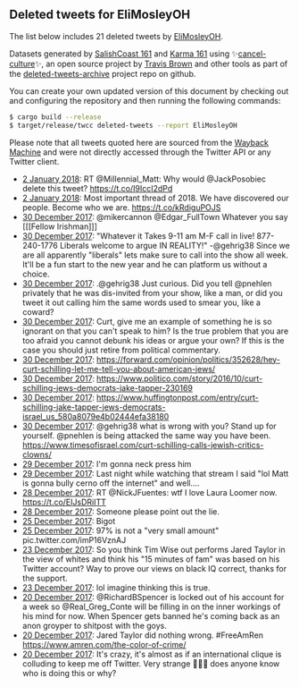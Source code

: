 ## Deleted tweets for EliMosleyOH

The list below includes 21 deleted tweets by
[EliMosleyOH](https://twitter.com/EliMosleyOH).



Datasets generated by [SalishCoast 161](https://twitter.com/SalishCoastA) and [Karma 161](https://twitter.com/KarmaOneSixOne)
using ✨[cancel-culture](https://github.com/travisbrown/cancel-culture)✨, an open source project by [Travis Brown](https://twitter.com/travisbrown) 
and other tools as part of the [deleted-tweets-archive](https://github.com/salcoast/deleted-tweets-archive/) project repo on github.

You can create your own updated version of this document by checking out and configuring the
repository and then running the following commands:

```bash
$ cargo build --release
$ target/release/twcc deleted-tweets --report EliMosleyOH
```

Please note that all tweets quoted here are sourced from the
[Wayback Machine](https://web.archive.org) and were not directly accessed through the Twitter API or
any Twitter client.

* [ 2 January 2018](https://web.archive.org/web/20180102024944/https://twitter.com/EliMosleyOH/status/948023475578507264): RT @MiIlennial_Matt: Why would @JackPosobiec delete this tweet? https://t.co/I9IccI2dPd
* [ 2 January 2018](https://web.archive.org/web/20180102010419/https://twitter.com/EliMosleyOH/status/947996946601562112): Most important thread of 2018. We have discovered our people. Become who we are. https://t.co/kRdiguPOJS
* [30 December 2017](https://web.archive.org/web/20171230232158/https://twitter.com/EliMosleyOH/status/947246413666312194): @mikercannon @Edgar_FullTown Whatever you say [[[Fellow Irishman]]]
* [30 December 2017](https://web.archive.org/web/20171230213224/https://twitter.com/EliMosleyOH/status/947218840311787521): "Whatever it Takes 9-11 am M-F call in live! 877-240-1776 Liberals welcome to argue IN REALITY!" -@gehrig38   Since we are all apparently "liberals" lets make sure to call into the show all week. It'll be a fun start to the new year and he can platform us without a choice.
* [30 December 2017](https://web.archive.org/web/20171230212252/https://twitter.com/EliMosleyOH/status/947216441165656069): .@gehrig38 Just curious. Did you tell @pnehlen privately that he was dis-invited from your show, like a man, or did you tweet it out calling him the same words used to smear you, like a coward?
* [30 December 2017](https://web.archive.org/web/20180101013330/https://twitter.com/EliMosleyOH/status/947207838543294464): Curt, give me an example of something he is so ignorant on that you can't speak to him? Is the true problem that you are too afraid you cannot debunk his ideas or argue your own? If this is the case you should just retire from political commentary.
* [30 December 2017](https://web.archive.org/web/20180101013330/https://twitter.com/EliMosleyOH/status/947207838543294464): https://forward.com/opinion/politics/352628/hey-curt-schilling-let-me-tell-you-about-american-jews/
* [30 December 2017](https://web.archive.org/web/20180101013330/https://twitter.com/EliMosleyOH/status/947207838543294464): https://www.politico.com/story/2016/10/curt-schilling-jews-democrats-jake-tapper-230169
* [30 December 2017](https://web.archive.org/web/20180101013330/https://twitter.com/EliMosleyOH/status/947207838543294464): https://www.huffingtonpost.com/entry/curt-schilling-jake-tapper-jews-democrats-israel_us_580a8079e4b02444efa38180
* [30 December 2017](https://web.archive.org/web/20180101013330/https://twitter.com/EliMosleyOH/status/947207838543294464): @gehrig38  what is wrong with you? Stand up for yourself.  @pnehlen  is being attacked the same way you have been. https://www.timesofisrael.com/curt-schilling-calls-jewish-critics-clowns/
* [29 December 2017](https://web.archive.org/web/20171230010713/https://twitter.com/EliMosleyOH/status/946885381043163136): I'm gonna neck press him
* [29 December 2017](https://web.archive.org/web/20171230010713/https://twitter.com/EliMosleyOH/status/946885381043163136): Last night while watching that stream I said "lol Matt is gonna bully cerno off the internet" and well....
* [28 December 2017](https://web.archive.org/web/20171228211755/https://twitter.com/EliMosleyOH/status/946490419742994437): RT @NickJFuentes: wtf I love Laura Loomer now. https://t.co/EIJsDRiITT
* [28 December 2017](https://web.archive.org/web/20171229090354/https://twitter.com/EliMosleyOH/status/946485732490842112): Someone please point out the lie.
* [25 December 2017](https://web.archive.org/web/20171226014624/https://twitter.com/EliMosleyOH/status/945417159626412032): Bigot
* [25 December 2017](https://web.archive.org/web/20171226014624/https://twitter.com/EliMosleyOH/status/945417159626412032): 97% is not a "very small amount" pic.twitter.com/imP16VznAJ
* [23 December 2017](https://web.archive.org/web/20171226085616/https://twitter.com/EliMosleyOH/status/943330024156954624): So you think Tim Wise out performs Jared Taylor in the view of whites and think his "15 minutes of fam" was based on his Twitter account?   Way to prove our views on black IQ correct, thanks for the support.
* [23 December 2017](https://web.archive.org/web/20171226085616/https://twitter.com/EliMosleyOH/status/943330024156954624): lol imagine thinking this is true.
* [20 December 2017](https://web.archive.org/web/20171226115124/https://twitter.com/elimosleyoh/status/943619202635661312): @RichardBSpencer  is locked out of his account for a week so  @Real_Greg_Conte  will be filling in on the inner workings of his mind for now.   When Spencer gets banned he's coming back as an anon groyper to shitpost with the goys.
* [20 December 2017](https://web.archive.org/web/20171226085616/https://twitter.com/EliMosleyOH/status/943330024156954624): Jared Taylor did nothing wrong.  #FreeAmRen  https://www.amren.com/the-color-of-crime/
* [20 December 2017](https://web.archive.org/web/20171221005152/https://twitter.com/EliMosleyOH/status/943283257856155650): It's crazy, it's almost as if an international clique is colluding to keep me off Twitter. Very strange 🤔🤔🤔 does anyone know who is doing this or why?
